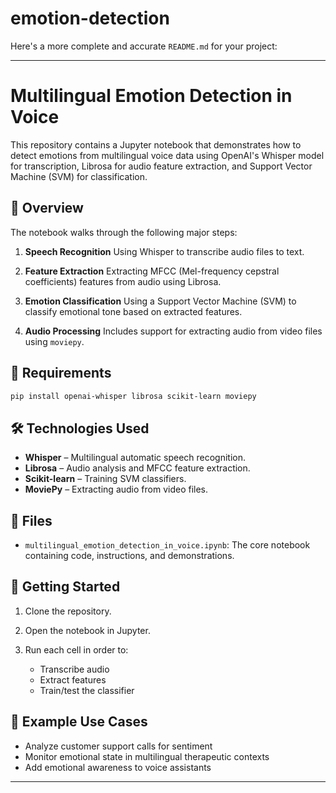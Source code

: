 # emotion-detection


Here's a more complete and accurate `README.md` for your project:

---

# Multilingual Emotion Detection in Voice

This repository contains a Jupyter notebook that demonstrates how to detect emotions from multilingual voice data using OpenAI's Whisper model for transcription, Librosa for audio feature extraction, and Support Vector Machine (SVM) for classification.

## 📌 Overview

The notebook walks through the following major steps:

1. **Speech Recognition**
   Using Whisper to transcribe audio files to text.

2. **Feature Extraction**
   Extracting MFCC (Mel-frequency cepstral coefficients) features from audio using Librosa.

3. **Emotion Classification**
   Using a Support Vector Machine (SVM) to classify emotional tone based on extracted features.

4. **Audio Processing**
   Includes support for extracting audio from video files using `moviepy`.

## 🧰 Requirements

```bash
pip install openai-whisper librosa scikit-learn moviepy
```

## 🛠️ Technologies Used

* **Whisper** – Multilingual automatic speech recognition.
* **Librosa** – Audio analysis and MFCC feature extraction.
* **Scikit-learn** – Training SVM classifiers.
* **MoviePy** – Extracting audio from video files.

## 📁 Files

* `multilingual_emotion_detection_in_voice.ipynb`: The core notebook containing code, instructions, and demonstrations.

## 🚀 Getting Started

1. Clone the repository.
2. Open the notebook in Jupyter.
3. Run each cell in order to:

   * Transcribe audio
   * Extract features
   * Train/test the classifier

## 🧪 Example Use Cases

* Analyze customer support calls for sentiment
* Monitor emotional state in multilingual therapeutic contexts
* Add emotional awareness to voice assistants

---
